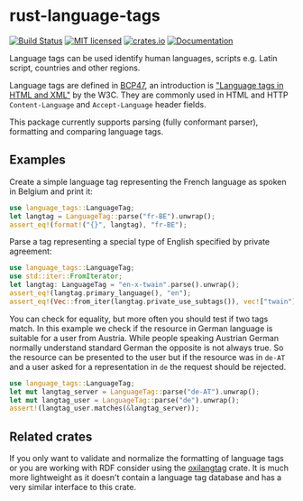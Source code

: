 # rust-language-tags
[![Build Status](https://travis-ci.org/pyfisch/rust-language-tags.svg?branch=master)](https://travis-ci.org/pyfisch/rust-language-tags)
[![MIT licensed](https://img.shields.io/badge/license-MIT-blue.svg)](./LICENSE)
[![crates.io](http://meritbadge.herokuapp.com/language-tags)](https://crates.io/crates/language-tags)
[![Documentation](https://docs.rs/language-tags/badge.svg)](https://docs.rs/language-tags)

Language tags can be used identify human languages, scripts e.g. Latin script, countries and
other regions.

Language tags are defined in [BCP47](http://tools.ietf.org/html/bcp47), an introduction is
["Language tags in HTML and XML"](http://www.w3.org/International/articles/language-tags/) by
the W3C. They are commonly used in HTML and HTTP `Content-Language` and `Accept-Language`
header fields.

This package currently supports parsing (fully conformant parser), formatting and comparing
language tags.

## Examples
Create a simple language tag representing the French language as spoken
in Belgium and print it:

```rust
use language_tags::LanguageTag;
let langtag = LanguageTag::parse("fr-BE").unwrap();
assert_eq!(format!("{}", langtag), "fr-BE");
```

Parse a tag representing a special type of English specified by private agreement:

```rust
use language_tags::LanguageTag;
use std::iter::FromIterator;
let langtag: LanguageTag = "en-x-twain".parse().unwrap();
assert_eq!(langtag.primary_language(), "en");
assert_eq!(Vec::from_iter(langtag.private_use_subtags()), vec!["twain"]);
```

You can check for equality, but more often you should test if two tags match.
In this example we check if the resource in German language is suitable for
a user from Austria. While people speaking Austrian German normally understand
standard German the opposite is not always true. So the resource can be presented
to the user but if the resource was in `de-AT` and a user asked for a representation
in `de` the request should be rejected.


```rust
use language_tags::LanguageTag;
let mut langtag_server = LanguageTag::parse("de-AT").unwrap();
let mut langtag_user = LanguageTag::parse("de").unwrap();
assert!(langtag_user.matches(&langtag_server));
```

## Related crates

If you only want to validate and normalize the formatting of language tags or you are working with RDF consider using the [oxilangtag](https://github.com/oxigraph/oxilangtag) crate.
It is much more lightweight as it doesn't contain a language tag database and has a very similar interface to this crate.
